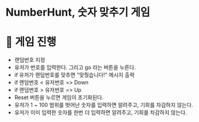# NumberHunt, 숫자 맞추기 게임
 
# 🚀 게임 진행
- 랜덤번호 지정
- 유저가 번호를 입력한다. 그리고 go 라는 버튼을 누른다.
- if 유저가 랜덤번호를 맞추면 "맞췄습니다!" 메시지 출력
- if 랜덤번호 < 유저번호 => Down
- if 랜덤번호 > 유저번호 => Up
- Reset 버튼을 누르면 게임이 초기화된다.
- 유저가 1 ~ 100 범위를 벗어난 숫자를 입력하면 알려주고, 기회를 차감하지 않는다.
- 유저가 이미 입력한 숫자를 한번 더 입력하면 알려주고, 기회를 차감하지 않는다.
